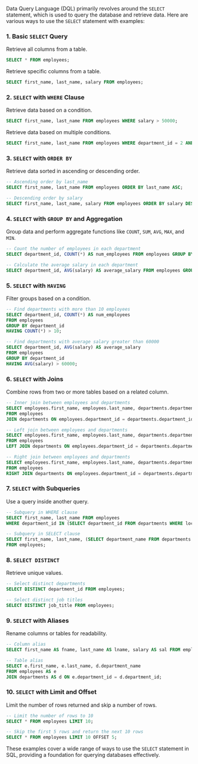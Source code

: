 Data Query Language (DQL) primarily revolves around the `SELECT` statement, which is used to query the database and retrieve data. Here are various ways to use the `SELECT` statement with examples:

### 1. Basic `SELECT` Query

Retrieve all columns from a table.

```sql
SELECT * FROM employees;
```

Retrieve specific columns from a table.

```sql
SELECT first_name, last_name, salary FROM employees;
```

### 2. `SELECT` with `WHERE` Clause

Retrieve data based on a condition.

```sql
SELECT first_name, last_name FROM employees WHERE salary > 50000;
```

Retrieve data based on multiple conditions.

```sql
SELECT first_name, last_name FROM employees WHERE department_id = 2 AND salary > 50000;
```

### 3. `SELECT` with `ORDER BY`

Retrieve data sorted in ascending or descending order.

```sql
-- Ascending order by last_name
SELECT first_name, last_name FROM employees ORDER BY last_name ASC;

-- Descending order by salary
SELECT first_name, last_name, salary FROM employees ORDER BY salary DESC;
```

### 4. `SELECT` with `GROUP BY` and Aggregation

Group data and perform aggregate functions like `COUNT`, `SUM`, `AVG`, `MAX`, and `MIN`.

```sql
-- Count the number of employees in each department
SELECT department_id, COUNT(*) AS num_employees FROM employees GROUP BY department_id;

-- Calculate the average salary in each department
SELECT department_id, AVG(salary) AS average_salary FROM employees GROUP BY department_id;
```

### 5. `SELECT` with `HAVING`

Filter groups based on a condition.

```sql
-- Find departments with more than 10 employees
SELECT department_id, COUNT(*) AS num_employees
FROM employees
GROUP BY department_id
HAVING COUNT(*) > 10;

-- Find departments with average salary greater than 60000
SELECT department_id, AVG(salary) AS average_salary
FROM employees
GROUP BY department_id
HAVING AVG(salary) > 60000;
```

### 6. `SELECT` with Joins

Combine rows from two or more tables based on a related column.

```sql
-- Inner join between employees and departments
SELECT employees.first_name, employees.last_name, departments.department_name
FROM employees
JOIN departments ON employees.department_id = departments.department_id;

-- Left join between employees and departments
SELECT employees.first_name, employees.last_name, departments.department_name
FROM employees
LEFT JOIN departments ON employees.department_id = departments.department_id;

-- Right join between employees and departments
SELECT employees.first_name, employees.last_name, departments.department_name
FROM employees
RIGHT JOIN departments ON employees.department_id = departments.department_id;
```

### 7. `SELECT` with Subqueries

Use a query inside another query.

```sql
-- Subquery in WHERE clause
SELECT first_name, last_name FROM employees
WHERE department_id IN (SELECT department_id FROM departments WHERE location_id = 1);

-- Subquery in SELECT clause
SELECT first_name, last_name, (SELECT department_name FROM departments WHERE departments.department_id = employees.department_id) AS department_name
FROM employees;
```

### 8. `SELECT DISTINCT`

Retrieve unique values.

```sql
-- Select distinct departments
SELECT DISTINCT department_id FROM employees;

-- Select distinct job titles
SELECT DISTINCT job_title FROM employees;
```

### 9. `SELECT` with Aliases

Rename columns or tables for readability.

```sql
-- Column alias
SELECT first_name AS fname, last_name AS lname, salary AS sal FROM employees;

-- Table alias
SELECT e.first_name, e.last_name, d.department_name
FROM employees AS e
JOIN departments AS d ON e.department_id = d.department_id;
```

### 10. `SELECT` with Limit and Offset

Limit the number of rows returned and skip a number of rows.

```sql
-- Limit the number of rows to 10
SELECT * FROM employees LIMIT 10;

-- Skip the first 5 rows and return the next 10 rows
SELECT * FROM employees LIMIT 10 OFFSET 5;
```

These examples cover a wide range of ways to use the `SELECT` statement in SQL, providing a foundation for querying databases effectively.
